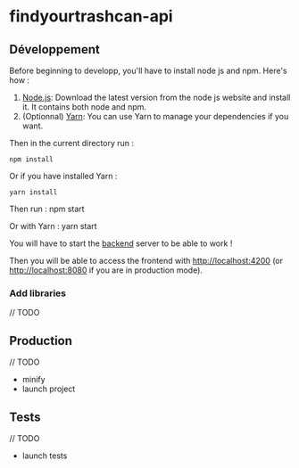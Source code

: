# findyourtrashcan-api

## Développement

Before beginning to developp, you'll have to install node js and npm. Here's how :

1. [Node.js][]: Download the latest version from the node js website and install it. It contains both node and npm.
2. (Optionnal) [Yarn][]: You can use Yarn to manage your dependencies if you want.

Then in the current directory run :

    npm install

Or if you have installed Yarn :

    yarn install

Then run :
    npm start

Or with Yarn :
    yarn start

You will have to start the [backend][] server to be able to work !

Then you will be able to access the frontend with [http://localhost:4200](http://localhost:4200) (or [http://localhost:8080](http://localhost:8080) if you are in production mode).

### Add libraries

// TODO

## Production

// TODO
- minify
- launch project

## Tests

// TODO
- launch tests

[Node.js]: https://nodejs.org/
[Yarn]: https://yarnpkg.org/
[backend]: ../findyourtrashcan-web/README.md